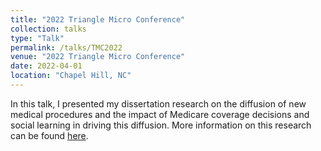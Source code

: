 ```yaml
---
title: "2022 Triangle Micro Conference"
collection: talks
type: "Talk"
permalink: /talks/TMC2022
venue: "2022 Triangle Micro Conference"
date: 2022-04-01
location: "Chapel Hill, NC"
---
```


In this talk, I presented my dissertation research on the diffusion of new medical procedures and the impact of Medicare coverage decisions and social learning in driving this diffusion. More information on this research can be found [here](https://rileyleague.github.io/publications/CatIII).

